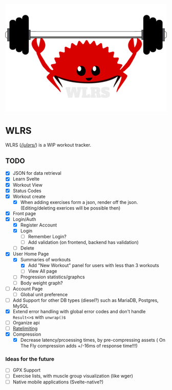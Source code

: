 ![](public/logo.png)
# WLRS
WLRS (*[/julərs/](http://ipa-reader.xyz/?text=jul%C9%99rs)*) is a WIP workout tracker.

## TODO
- [x] JSON for data retrieval
- [X] Learn Svelte
- [X] Workout View
- [X] Status Codes
- [X] Workout create
  - [X] When adding exercises form a json, render off the json. (Editing/deleting exerices will be possible then)
- [X] Front page
- [X] Login/Auth
  - [X] Register Account
  - [X] Login
    - [ ] Remember Login?
    - [ ] Add validation (on frontend, backend has validation)
  - [ ] Delete
- [X] User Home Page
  - [X] Summaries of workouts
    - [X] Add "New Workout" panel for users with less than 3 workouts
    - [ ] View All page
  - [ ] Progression statistics/graphcs
  - [ ] Body weight graph?
- [ ] Account Page
  - [ ] Global unit preference
- [ ] Add Support for other DB types (diesel?) such as MariaDB, Postgres, MySQL
- [X] Extend error handling with global error codes and don't handle `Result<>`s with `unwrap()`s
- [ ] Organize api
- [ ] [Ratelimiting](https://lib.rs/crates/rocket-governor)
- [X] Compression
  - [X] Decrease latency/prcoessing times, by pre-compressing assets ( On The Fly compression adds +/-16ms of response time!!!)

### Ideas for the future

- [ ] GPX Support
- [ ] Exercise lists, with muscle group visualization (like wger)
- [ ] Native mobile applications (Svelte-native?)
